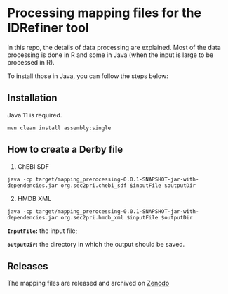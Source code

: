 # Processing mapping files for the IDRefiner tool
In this repo, the details of data processing are explained. Most of the data processing is done in R and some in Java (when the input is large to be processed in R).

To install those in Java, you can follow the steps below:

Installation
--------
Java 11 is required.

```shell
mvn clean install assembly:single
```

How to create a Derby file
--------
1) ChEBI SDF 

```shell
java -cp target/mapping_prerocessing-0.0.1-SNAPSHOT-jar-with-dependencies.jar org.sec2pri.chebi_sdf $inputFile $outputDir
```

2) HMDB XML

```shell
java -cp target/mapping_prerocessing-0.0.1-SNAPSHOT-jar-with-dependencies.jar org.sec2pri.hmdb_xml $inputFile $outputDir
```

**`InputFile`:** the input file;

**`outputDir`:** the directory in which the output should be saved.


Releases
--------
The mapping files are released and archived on [Zenodo]()
